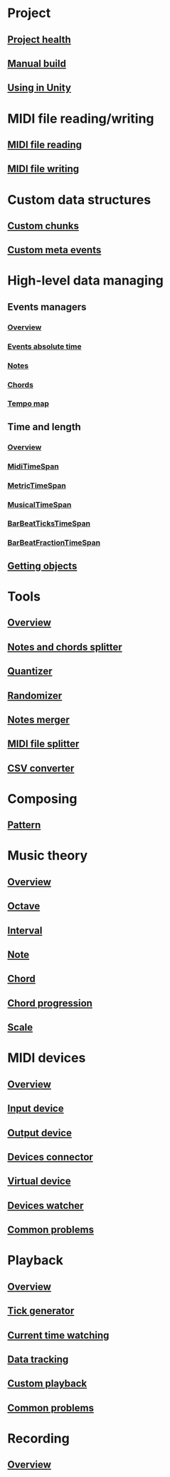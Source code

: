 # Project
## [Project health](dev/Project-health.md)
## [Manual build](dev/Manual-build.md)
## [Using in Unity](dev/Using-in-Unity.md)

# MIDI file reading/writing
## [MIDI file reading](file-reading-writing/MIDI-file-reading.md)
## [MIDI file writing](file-reading-writing/MIDI-file-writing.md)

# Custom data structures
## [Custom chunks](custom-data-structures/Custom-chunks.md)
## [Custom meta events](custom-data-structures/Custom-meta-events.md)

# High-level data managing
## Events managers
### [Overview](high-level-managing/Events-managers-overview.md)
### [Events absolute time](high-level-managing/Events-absolute-time.md)
### [Notes](high-level-managing/Notes.md)
### [Chords](high-level-managing/Chords.md)
### [Tempo map](high-level-managing/Tempo-map.md)
## Time and length
### [Overview](high-level-managing/Time-and-length-overview.md)
### [MidiTimeSpan](high-level-managing/MidiTimeSpan.md)
### [MetricTimeSpan](high-level-managing/MetricTimeSpan.md)
### [MusicalTimeSpan](high-level-managing/MusicalTimeSpan.md)
### [BarBeatTicksTimeSpan](high-level-managing/BarBeatTicksTimeSpan.md)
### [BarBeatFractionTimeSpan](high-level-managing/BarBeatFractionTimeSpan.md)
## [Getting objects](high-level-managing/Getting-objects.md)

# Tools
## [Overview](tools/Overview.md)
## [Notes and chords splitter](tools/Notes-and-chords-splitter.md)
## [Quantizer](tools/Quantizer.md)
## [Randomizer](xref:Melanchall.DryWetMidi.Tools.Randomizer`2)
## [Notes merger](tools/Notes-merger.md)
## [MIDI file splitter](tools/MIDI-file-splitter.md)
## [CSV converter](xref:Melanchall.DryWetMidi.Tools.CsvConverter)

# Composing
## [Pattern](composing/Pattern.md)

# Music theory
## [Overview](music-theory/Overview.md)
## [Octave](music-theory/Octave.md)
## [Interval](music-theory/Interval.md)
## [Note](music-theory/Note.md)
## [Chord](music-theory/Chord.md)
## [Chord progression](music-theory/Chord-progression.md)
## [Scale](music-theory/Scale.md)

# MIDI devices
## [Overview](devices/Overview.md)
## [Input device](devices/Input-device.md)
## [Output device](devices/Output-device.md)
## [Devices connector](devices/Devices-connector.md)
## [Virtual device](devices/Virtual-device.md)
## [Devices watcher](devices/Devices-watcher.md)
## [Common problems](devices/Common-problems.md)

# Playback
## [Overview](playback/Overview.md)
## [Tick generator](playback/Tick-generator.md)
## [Current time watching](playback/Current-time-watching.md)
## [Data tracking](playback/Data-tracking.md)
## [Custom playback](playback/Custom-playback.md)
## [Common problems](playback/Common-problems.md)

# Recording
## [Overview](recording/Overview.md)